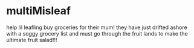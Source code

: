 # multiMisleaf

help lil leafling buy groceries for their mum! they have just drifted ashore with a soggy grocery list and must go through the fruit lands to make the ultimate fruit salad!!! 

